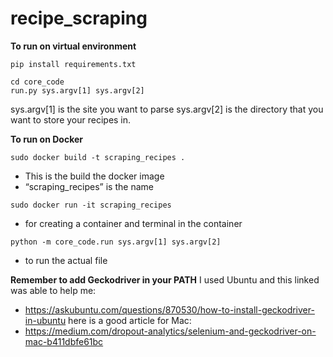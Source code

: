 # recipe_scraping

**To run on virtual environment**

```
pip install requirements.txt
```
```
cd core_code
run.py sys.argv[1] sys.argv[2]
```
sys.argv[1] is the site you want to parse
sys.argv[2] is the directory that you want to store your recipes in.

**To run on Docker**
```
sudo docker build -t scraping_recipes .
```
- This is the build the docker image
- “scraping_recipes” is the name

```
sudo docker run -it scraping_recipes
```
- for creating a container and terminal in the container

```
python -m core_code.run sys.argv[1] sys.argv[2]
```
- to run the actual file



**Remember to add Geckodriver in your PATH**
I used Ubuntu and this linked was able to help me:
- https://askubuntu.com/questions/870530/how-to-install-geckodriver-in-ubuntu
here is a good article for Mac:
- https://medium.com/dropout-analytics/selenium-and-geckodriver-on-mac-b411dbfe61bc
